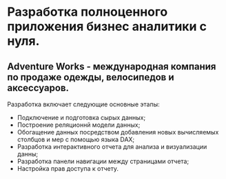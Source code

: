 # Разработка полноценного приложения бизнес аналитики с нуля.
## Adventure Works - международная компания по продаже одежды, велосипедов и аксессуаров.
Разработка включает следующие основные этапы:
* Подключение и подготовка сырых данных;
* Построение реляционнй модели данных;
* Обогащение данных посредством добавления новых вычисляемых столбцов и мер с помощью языка DAX;
* Разработка интерактивного отчета для анализа и визуализации данны;
* Разработка панели навигации между страницами отчета;
* Настройка прав доступа к отчету.
